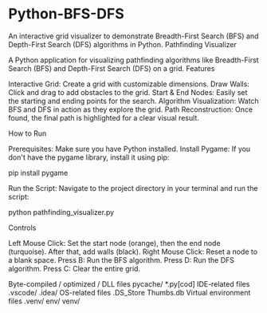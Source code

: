 # Python-BFS-DFS
An interactive grid visualizer to demonstrate Breadth-First Search (BFS) and Depth-First Search (DFS) algorithms in Python.
Pathfinding Visualizer

A Python application for visualizing pathfinding algorithms like Breadth-First Search (BFS) and Depth-First Search (DFS) on a grid.
Features

Interactive Grid: Create a grid with customizable dimensions.
Draw Walls: Click and drag to add obstacles to the grid.
Start & End Nodes: Easily set the starting and ending points for the search.
Algorithm Visualization: Watch BFS and DFS in action as they explore the grid.
Path Reconstruction: Once found, the final path is highlighted for a clear visual result.

How to Run

Prerequisites: Make sure you have Python installed.
Install Pygame: If you don't have the pygame library, install it using pip:

pip install pygame

Run the Script: Navigate to the project directory in your terminal and run the script:

python pathfinding_visualizer.py


Controls

Left Mouse Click: Set the start node (orange), then the end node (turquoise). After that, add walls (black).
Right Mouse Click: Reset a node to a blank space.
Press B: Run the BFS algorithm.
Press D: Run the DFS algorithm.
Press C: Clear the entire grid.


Byte-compiled / optimized / DLL files
pycache/
*.py[cod]
IDE-related files
.vscode/
.idea/
OS-related files
.DS_Store
Thumbs.db
Virtual environment files
.venv/
env/
venv/
